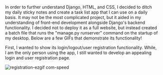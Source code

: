 In order to further understand Django, HTML, and CSS, I decided to ditch my daily sticky notes and create a task list app that 
I can use on a daily basis. It may not be the most complicated project, but it aided in my understanding of front-end development alongside Django's backend functionality.
I decided not to deploy it as a full website, but instead created a batch file that runs the "manage.py runserver" command on the startup of my desktop. Below are a few GIFs
that demonstrate its functionality!

First, I wanted to show its login/logout/user registration functionality. While, I am the only person using the app, I still wanted to develop an appealing login and user registration page.


![registration-ezgif com-speed](https://github.com/cooperWWrachow/ToDo-App-Django/assets/135729317/ced9b1ef-870e-42cd-ae95-b641aa4935d7)
